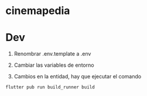 # cinemapedia

# Dev

1. Renombrar .env.template a .env
2. Cambiar las variables de entorno

3. Cambios en la entidad, hay que ejecutar el comando

```
flutter pub run build_runner build
```

